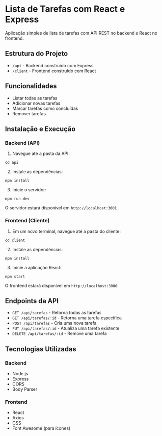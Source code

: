 # Lista de Tarefas com React e Express

Aplicação simples de lista de tarefas com API REST no backend e React no frontend.

## Estrutura do Projeto

- `/api` - Backend construído com Express
- `/client` - Frontend construído com React

## Funcionalidades

- Listar todas as tarefas
- Adicionar novas tarefas
- Marcar tarefas como concluídas
- Remover tarefas

## Instalação e Execução

### Backend (API)

1. Navegue até a pasta da API:
```
cd api
```

2. Instale as dependências:
```
npm install
```

3. Inicie o servidor:
```
npm run dev
```

O servidor estará disponível em `http://localhost:3001`

### Frontend (Cliente)

1. Em um novo terminal, navegue até a pasta do cliente:
```
cd client
```

2. Instale as dependências:
```
npm install
```

3. Inicie a aplicação React:
```
npm start
```

O frontend estará disponível em `http://localhost:3000`

## Endpoints da API

- `GET /api/tarefas` - Retorna todas as tarefas
- `GET /api/tarefas/:id` - Retorna uma tarefa específica
- `POST /api/tarefas` - Cria uma nova tarefa
- `PUT /api/tarefas/:id` - Atualiza uma tarefa existente
- `DELETE /api/tarefas/:id` - Remove uma tarefa

## Tecnologias Utilizadas

### Backend
- Node.js
- Express
- CORS
- Body Parser

### Frontend
- React
- Axios
- CSS
- Font Awesome (para ícones) 